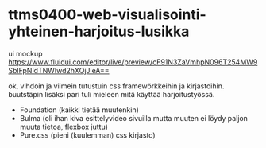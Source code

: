 # ttms0400-web-visualisointi-yhteinen-harjoitus-lusikka

ui mockup
https://www.fluidui.com/editor/live/preview/cF91N3ZaVmhpN096T254MW9SblFpNldTNWIwd2hXQjJieA==

ok, vihdoin ja viimein tutustuin css framewörkkeihin ja kirjastoihin. buutstäpin lisäksi pari tuli mieleen mitä käyttää harjoitustyössä.
- Foundation (kaikki tietää muutenkin)
- Bulma (oli ihan kiva esittelyvideo sivuilla mutta muuten ei löydy paljon muuta tietoa, flexbox juttu)
- Pure.css (pieni (kuulemman) css kirjasto)
